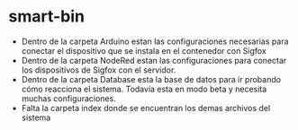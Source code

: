 # smart-bin

* Dentro de la carpeta Arduino estan las configuraciones necesarias para conectar el dispositivo que se instala en el contenedor con Sigfox
* Dentro de la carpeta NodeRed estan las configuraciones para conectar los dispositivos de Sigfox con el servidor.
* Dentro de la carpeta Database esta la base de datos para ir probando cómo reacciona el sistema. Todavía esta en modo beta y necesita muchas configuraciones.
* Falta la carpeta index donde se encuentran los demas archivos del sistema

